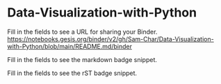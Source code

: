# Data-Visualization-with-Python

Fill in the fields to see a URL for sharing your Binder.
https://notebooks.gesis.org/binder/v2/gh/Sam-Char/Data-Visualization-with-Python/blob/main/README.md/binder

Fill in the fields to see the markdown badge snippet.

Fill in the fields to see the rST badge snippet.
